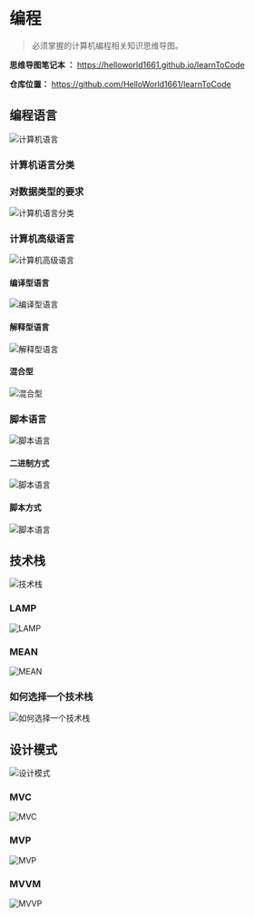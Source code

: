 # 编程

> 必须掌握的计算机编程相关知识思维导图。

**思维导图笔记本 ：** <https://helloworld1661.github.io/learnToCode>

**仓库位置：** <https://github.com/HelloWorld1661/learnToCode>

## 编程语言

![计算机语言](./images/coding/00编程.png )

### 计算机语言分类

### 对数据类型的要求

![计算机语言分类](./images/coding/01编程语言01.png)

### 计算机高级语言

![计算机高级语言](./images/coding/01计算机高级语言01.png ':size=450x200')

#### 编译型语言

![编译型语言](./images/coding/01计算机高级语言02.png)

#### 解释型语言

![解释型语言](./images/coding/01计算机高级语言03.png)

#### 混合型

![混合型](./images/coding/01计算机高级语言04.png)

### 脚本语言

![脚本语言](./images/coding/01脚本语言01.png)

#### 二进制方式

![脚本语言](./images/coding/01脚本语言02.png)

#### 脚本方式

![脚本语言](./images/coding/01脚本语言03.png)

## 技术栈

![技术栈](./images/coding/02技术栈00.png)

### LAMP

![LAMP](./images/coding/02技术栈01.png)

### MEAN

![MEAN](./images/coding/02技术栈02.png)

### 如何选择一个技术栈

![如何选择一个技术栈](./images/coding/02技术栈03.png)

## 设计模式

![设计模式](./images/coding/03设计模式00.png)

### MVC

![MVC](./images/coding/03设计模式01.png)

### MVP

![MVP](./images/coding/03设计模式02.png)

### MVVM

![MVVP](./images/coding/03设计模式03.png)
